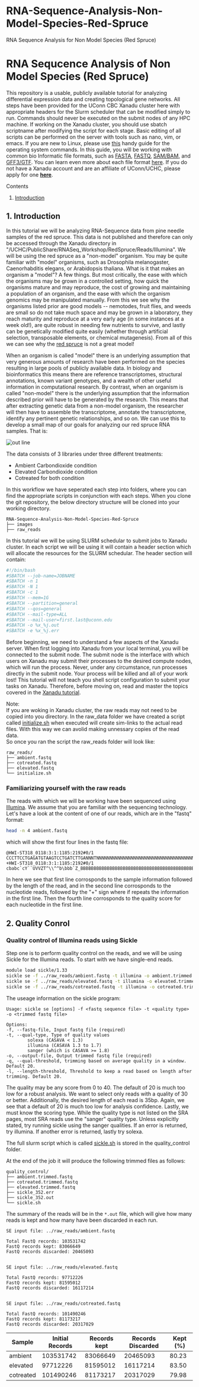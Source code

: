 # RNA-Sequence-Analysis-Non-Model-Species-Red-Spruce
RNA Sequence Analysis for Non Model Species (Red Spruce)  

# RNA Sequcence Analysis of Non Model Species (Red Spruce)  

This repository is a usable, publicly available tutorial for analyzing differential expression data and creating topological gene networks. All steps have been provided for the UConn CBC Xanadu cluster here with appropriate headers for the Slurm scheduler that can be modified simply to run.  Commands should never be executed on the submit nodes of any HPC machine.  If working on the Xanadu cluster, you should use sbatch scriptname after modifying the script for each stage.  Basic editing of all scripts can be performed on the server with tools such as nano, vim, or emacs.  If you are new to Linux, please use [this](https://bioinformatics.uconn.edu/unix-basics) handy guide for the operating system commands.  In this guide, you will be working with common bio Informatic file formats, such as [FASTA](https://en.wikipedia.org/wiki/FASTA_format), [FASTQ](https://en.wikipedia.org/wiki/FASTQ_format), [SAM/BAM](https://en.wikipedia.org/wiki/SAM_(file_format)), and [GFF3/GTF](https://en.wikipedia.org/wiki/General_feature_format). You can learn even more about each file format [here](https://bioinformatics.uconn.edu/resources-and-events/tutorials/file-formats-tutorial/). If you do not have a Xanadu account and are an affiliate of UConn/UCHC, please apply for one **[here](https://bioinformatics.uconn.edu/contact-us/)**.   

Contents   
1.  [Introduction](#1-introduction)    



## 1. Introduction   

In this tutorial we will be analyzing RNA-Sequence data from pine needle samples of the red spruce. This data is not published and therefore can only be accessed through the Xanadu directory in "/UCHC/PublicShare/RNASeq_Workshop/RedSpruce/Reads/Illumina".  We will be using the red spruce as a "non-model" organism. You may be quite familiar with "model" organisms, such as Drosophila melanogaster, Caenorhabditis elegans, or Arabidopsis thaliana. What is it that makes an organism a "model"? A few things. But most critically, the ease with which the organisms may be grown in a controlled setting, how quick the organisms mature and may reproduce, the cost of growing and maintaining a population of an organism, and the ease with which the organism genomics may be manipulated manually. From this we see why the organisms listed prior are good models -- nemotodes, fruit flies, and weeds are small so do not take much space and may be grown in a laboratory, they reach maturity and reproduce at a very early age (in some instances at a week old!), are quite robust in needing few nutrients to survive, and lastly can be genetically modified quite easily (whether through artificial selection, transposable elements, or chemical mutagenesis). From all of this we can see why the [red spruce](https://en.wikipedia.org/wiki/Picea_rubens) is not a great model!   

When an organism is called "model" there is an underlying assumption that very generous amounts of research have been performed on the species resulting in large pools of publicly available data. In biology and bioinformatics this means there are reference transcriptomes, structural annotations, known variant genotypes, and a wealth of other useful information in computational research. By contrast, when an organism is called "non-model" there is the underlying assumption that the information described prior will have to be generated by the research. This means that after extracting genetic data from a non-model organism, the researcher will then have to assemble the transcriptome, annotate the transcriptome, identify any pertinent genetic relationships, and so on. We can use this to develop a small map of our goals for analyzing our red spruce RNA samples. That is:  

![ out line ](/images/outline_wide.png)  

The data consists of 3 libraries under three different treatments:  
*  Ambient Carbondioxide condition  
*  Elevated Carbondioxide condition  
*  Cotreated for both condition  

In this workflow we have seperated each step into folders, where you can find the appropriate scripts in conjunction with each steps. When you clone the git repository, the below directory structure will be cloned into your working directory.  

``` 
RNA-Sequence-Analysis-Non-Model-Species-Red-Spruce
├── images
├── raw_reads
```  

In this tutorial we will be using SLURM schedular to submit jobs to Xanadu cluster. In each script we will be using it will contain a header section which will allocate the resources for the SLURM schedular. The header section will contain:

```bash
#!/bin/bash
#SBATCH --job-name=JOBNAME
#SBATCH -n 1
#SBATCH -N 1
#SBATCH -c 1
#SBATCH --mem=1G
#SBATCH --partition=general
#SBATCH --qos=general
#SBATCH --mail-type=ALL
#SBATCH --mail-user=first.last@uconn.edu
#SBATCH -o %x_%j.out
#SBATCH -e %x_%j.err

```

Before beginning, we need to understand a few aspects of the Xanadu server. When first logging into Xanadu from your local terminal, you will be connected to the submit node. The submit node is the interface with which users on Xanadu may submit their processes to the desired compute nodes, which will run the process. Never, under any circumstance, run processes directly in the submit node. Your process will be killed and all of your work lost! This tutorial will not teach you shell script configuration to submit your tasks on Xanadu. Therefore, before moving on, read and master the topics covered in the [Xanadu tutorial](https://bioinformatics.uconn.edu/resources-and-events/tutorials-2/xanadu/).  

Note:  
If you are woking in Xanadu cluster, the raw reads may not need to be copied into you directory. In the raw_data folder we have created a script called [initialize.sh](/raw_reads/initialize.sh) when executed will create sim-links to the actual read files. With this way we can avolid making unnessary copies of the read data.  
So once you ran the script the raw_reads folder will look like:  
```
raw_reads/
├── ambient.fastq 
├── cotreated.fastq 
├── elevated.fastq 
└── initialize.sh
```  

### Familiarizing yourself with the raw reads  

The reads with which we will be working have been sequenced using [Illumina](https://www.illumina.com/techniques/sequencing.html). We assume that you are familiar with the sequencing technology. Let's have a look at the content of one of our reads, which are in the "fastq" format:  

```bash  
head -n 4 ambient.fastq
```  

which will show the first four lines in the fastq file:  

```
@HWI-ST318_0118:3:1:1185:2192#0/1
CCCTTCCTGAGATGTAAGTCCTGATCTTGANNNTNNNNNNNNNNNNNNNNNNNNNNNNNNNNNNNNNNNNNNNNN
+HWI-ST318_0118:3:1:1185:2192#0/1
cbabc`cY``UVVZT^\\^^b\bbb`Z_BBBBBBBBBBBBBBBBBBBBBBBBBBBBBBBBBBBBBBBBBBBBBBB
```

In here we see that first line corrosponds to the sample information followed by the length of the read, and in the second line corrosponds to the nucleotide reads, followed by the "+" sign where if repeats the information in the first line. Then the fourth line corrosponds to the quality score for each nucleotide in the first line.  


## 2. Quality Conrol   

### Quality control of Illumina reads using Sickle  
Step one is to perform quality control on the reads, and we will be using Sickle for the Illumina reads. To start with we have single-end reads.  


```bash
module load sickle/1.33
sickle se -f ../raw_reads/ambient.fastq -t illumina -o ambient.trimmed.fastq -q 30 -l 35
sickle se -f ../raw_reads/elevated.fastq -t illumina -o elevated.trimmed.fastq -q 30 -l 35
sickle se -f ../raw_reads/cotreated.fastq -t illumina -o cotreated.trimmed.fastq -q 30 -l 35
```  

The useage information on the sickle program:  
```
Usage: sickle se [options] -f <fastq sequence file> -t <quality type> -o <trimmed fastq file> 

Options:
-f, --fastq-file, Input fastq file (required)
-t, --qual-type, Type of quality values
		solexa (CASAVA < 1.3)
		illumina (CASAVA 1.3 to 1.7)
		sanger (which is CASAVA >= 1.8)
-o, --output-file, Output trimmed fastq file (required)
-q, --qual-threshold, trimming based on average quality in a window. Default 20.
-l, --length-threshold, Threshold to keep a read based on length after trimming. Default 20.
```  

The quality may be any score from 0 to 40. The default of 20 is much too low for a robust analysis. We want to select only reads with a quality of 30 or better. Additionally, the desired length of each read is 35bp. Again, we see that a default of 20 is much too low for analysis confidence. Lastly, we must know the scoring type. While the quality type is not listed on the SRA pages, most SRA reads use the "sanger" quality type. Unless explicitly stated, try running sickle using the sanger qualities. If an error is returned, try illumina. If another error is returned, lastly try solexa.  

The full slurm script which is called [sickle.sh](/quality_control/sickle.sh) is stored in the quality_control folder.  

At the end of the job it will produce the following trimmed files as follows:  
``` 
quality_control/
├── ambient.trimmed.fastq
├── cotreated.trimmed.fastq
├── elevated.trimmed.fastq
├── sickle_352.err
├── sickle_352.out
└── sickle.sh
```  

The summary of the reads will be in the `*.out` file, which will give how many reads is kept and how many have been discarded in each run.  

```
SE input file: ../raw_reads/ambient.fastq

Total FastQ records: 103531742
FastQ records kept: 83066649
FastQ records discarded: 20465093


SE input file: ../raw_reads/elevated.fastq

Total FastQ records: 97712226
FastQ records kept: 81595012
FastQ records discarded: 16117214


SE input file: ../raw_reads/cotreated.fastq

Total FastQ records: 101490246
FastQ records kept: 81173217
FastQ records discarded: 20317029
```  

| Sample | Initial Records | Records kept | Records Discarded | Kept (%) |   
| --- | --- | --- | --- | --- | 
| ambient | 103531742 | 83066649 | 20465093 | 80.23 |   
| elevated | 97712226 | 81595012 | 16117214 | 83.50 |   
| cotreated | 101490246 | 81173217 | 20317029 | 79.98 |  

 



 




